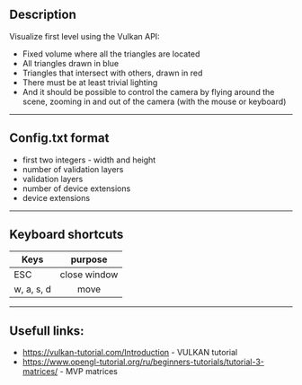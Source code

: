 ## Description

 Visualize first level using the Vulkan API:

- Fixed volume where all the triangles are located
- All triangles drawn in blue
- Triangles that intersect with others, drawn in red
- There must be at least trivial lighting
- And it should be possible to control the camera by flying around the scene, zooming in and out of the camera (with the mouse or keyboard)


-------------------------------------

## Config.txt format

- first two integers - width and height
- number of validation layers 
- validation layers
- number of device extensions
- device extensions

-------------------------------------

## Keyboard shortcuts

| Keys              | purpose       |
| -------------     |:-------------:|
|      ESC          | close window  | 
| w, a, s, d        | move          |

-------------------------------------
## Usefull links:
- https://vulkan-tutorial.com/Introduction - VULKAN tutorial
- https://www.opengl-tutorial.org/ru/beginners-tutorials/tutorial-3-matrices/ - MVP matrices
